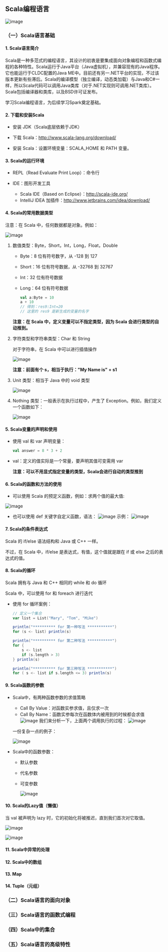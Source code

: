 
## Scala编程语言

![image](https://github.com/MrQuJL/hadoop-guide/blob/master/28-Scala/imgs/scala-logo.jpg)

### （一）Scala语言基础

#### 1. Scala语言简介

Scala是一种多范式的编程语言，其设计的初衷是要集成面向对象编程和函数式编程的各种特性。Scala运行于Java平台（Java虚拟机），并兼容现有的Java程序。它也能运行于CLDC配置的Java ME中。目前还有另一.NET平台的实现，不过该版本更新有些滞后。Scala的编译模型（独立编译，动态类加载）与Java和C#一样，所以Scala代码可以调用Java类库（对于.NET实现则可调用.NET类库）。Scala包括编译器和类库，以及BSD许可证发布。

学习Scala编程语言，为后续学习Spark奠定基础。

#### 2. 下载和安装Scala

* 安装 JDK（Scala底层依赖于JDK）

* 下载 Scala：http://www.scala-lang.org/download/

* 安装 Scala：设置环境变量：SCALA_HOME 和 PATH 变量。

#### 3. Scala的运行环境

* REPL（Read Evaluate Print Loop）：命令行

* IDE：图形开发工具
	* Scala IDE（Based on Eclipse）：http://scala-ide.org/ 
	* IntelliJ IDEA 加插件：http://www.jetbrains.com/idea/download/

#### 4. Scala的常用数据类型

注意：在 Scala 中，任何数据都是对象。例如：

![image](https://github.com/MrQuJL/hadoop-guide/blob/master/28-Scala/imgs/data-type.png)

1. 数值类型：Byte，Short，Int，Long，Float，Double

	* Byte：8 位有符号数字，从 -128 到 127
	* Short：16 位有符号数据，从 -32768 到 32767
	* Int：32 位有符号数据
	* Long：64 位有符号数据

        ```scala
        val a:Byte = 10
        a + 10
        // 得到：res9:Int=20
        // 这里的 res9 是新生成的变量的名字
        ```

	**注意：在 Scala 中，定义变量可以不指定类型，因为 Scala 会进行类型的自动推到。**

2. 字符类型和字符串类型：Char 和 String

	对于字符串，在 Scala 中可以进行插值操作

	![image](https://github.com/MrQuJL/hadoop-guide/blob/master/28-Scala/imgs/insert-value.png)

	**注意：前面有个 s，相当于执行："My Name is" + s1**

3. Unit 类型：相当于 Java 中的 void 类型

	![image](https://github.com/MrQuJL/hadoop-guide/blob/master/28-Scala/imgs/unit.png)

4. Nothing 类型：一般表示在执行过程中，产生了 Exception。例如，我们定义一个函数如下：

	![image](https://github.com/MrQuJL/hadoop-guide/blob/master/28-Scala/imgs/nothing.png)

#### 5. Scala变量的声明和使用

* 使用 val 和 var 声明变量：
    ```scala
    val answer = 8 * 3 + 2
    ```

* val：定义的值实际是一个常量，要声明其值可变需用 var

	**注意：可以不用显式指定变量的类型，Scala会进行自动的类型推到**

#### 6. Scala的函数和方法的使用

* 可以使用 Scala 的预定义函数，例如：求两个值的最大值:

![image](https://github.com/MrQuJL/hadoop-guide/blob/master/28-Scala/imgs/math.png)

* 也可以使用 def 关键字自定义函数，语法：
	![image](https://github.com/MrQuJL/hadoop-guide/blob/master/28-Scala/imgs/def.png)
	示例：
	![image](https://github.com/MrQuJL/hadoop-guide/blob/master/28-Scala/imgs/def-demo.png)
	
#### 7. Scala的条件表达式

Scala 的 if/else 语法结构和 Java 或 C++ 一样。

不过，在 Scala 中，if/else 是表达式，有值，这个值就是跟在 if 或 else 之后的表达式的值。

#### 8. Scala的循环

Scala 拥有与 Java 和 C++ 相同的 while 和 do 循环

Scala 中，可以使用 for 和 foreach 进行迭代

* 使用 for 循环案例：
    ```scala
    // 定义一个集合
    var list = List("Mary", "Tom", "Mike")

    println("********** for 第一种写法 ***********")
    for (s <- list) println(s)

    println("********** for 第二种写法 ***********")
    for {
        s <- list
        if (s.length > 3)
    } println(s)

    println("********** for 第三种写法 ***********")
    for ( s <- list if s.length <= 3) println(s)
    ```

#### 9. Scala函数的参数

* Scala中，有两种函数参数的求值策略

	* Call By Value：对函数实参求值，且仅求一次
	* Call By Name：函数实参每次在函数体内被用到的时候都会求值
	![image](https://github.com/MrQuJL/hadoop-guide/blob/master/28-Scala/imgs/fun-param.png)
	我们来分析一下，上面两个调用执行的过程：
	![image](https://github.com/MrQuJL/hadoop-guide/blob/master/28-Scala/imgs/fun-param-process.png)
	
	一份复杂一点的例子：
	
	![image](https://github.com/MrQuJL/hadoop-guide/blob/master/28-Scala/imgs/com.png)

* Scala中的函数参数：
	* 默认参数
	* 代名参数
	* 可变参数
		
		![image](https://github.com/MrQuJL/hadoop-guide/blob/master/28-Scala/imgs/param-type.png)

#### 10. Scala的Lazy值（懒值）

当 val 被声明为 lazy 时，它的初始化将被推迟，直到我们首次对它取值。

![image](https://github.com/MrQuJL/hadoop-guide/blob/master/28-Scala/imgs/lazy.png)

![image](https://github.com/MrQuJL/hadoop-guide/blob/master/28-Scala/imgs/lazy-com.png)

#### 11. Scala中异常的处理

#### 12. Scala中的数组

#### 13. Map

#### 14. Tuple（元组）



### （二）Scala语言的面向对象




### （三）Scala语言的函数式编程



### （四）Scala中的集合



### （五）Scala语言的高级特性








